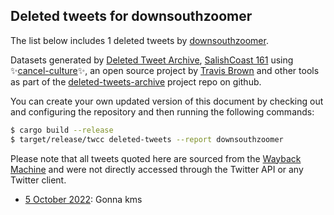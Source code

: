 ## Deleted tweets for downsouthzoomer

The list below includes 1 deleted tweets by
[downsouthzoomer](https://twitter.com/downsouthzoomer).



Datasets generated by [Deleted Tweet Archive](https://twitter.com/deletedtweet161), 
[SalishCoast 161](https://twitter.com/SalishCoastA) using 
✨[cancel-culture](https://github.com/travisbrown/cancel-culture)✨, an open source project by 
[Travis Brown](https://twitter.com/travisbrown) and other tools as part of the 
[deleted-tweets-archive](https://github.com/salcoast/deleted-tweets-archive/) project repo on github.

You can create your own updated version of this document by checking out and configuring the
repository and then running the following commands:

```bash
$ cargo build --release
$ target/release/twcc deleted-tweets --report downsouthzoomer
```

Please note that all tweets quoted here are sourced from the
[Wayback Machine](https://web.archive.org) and were not directly accessed through the Twitter API or
any Twitter client.

* [ 5 October 2022](https://web.archive.org/web/20221005190739/https://twitter.com/downsouthzoomer/status/1577675720788217856): Gonna kms <!--1577675720788217856-->
